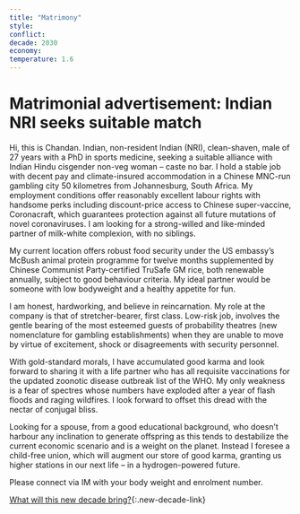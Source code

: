 ```yaml
---
title: "Matrimony"
style: 
conflict: 
decade: 2030
economy: 
temperature: 1.6
---
```


# Matrimonial advertisement: Indian NRI seeks suitable match

Hi, this is Chandan. Indian, non-resident Indian (NRI), clean-shaven, male of 27 years with a PhD in sports medicine, seeking a suitable alliance with Indian Hindu cisgender non-veg woman – caste no bar. I hold a stable job with decent pay and climate-insured accommodation in a Chinese MNC-run gambling city 50 kilometres from Johannesburg, South Africa. My employment conditions offer reasonably excellent labour rights with handsome perks including discount-price access to Chinese super-vaccine, Coronacraft, which guarantees protection against all future mutations of novel coronaviruses. I am looking for a strong-willed and like-minded partner of milk-white complexion, with no siblings.

My current location offers robust food security under the US embassy’s McBush animal protein programme for twelve months supplemented by Chinese Communist Party-certified TruSafe GM rice, both renewable annually, subject to good behaviour criteria. My ideal partner would be someone with low bodyweight and a healthy appetite for fun.

I am honest, hardworking, and believe in reincarnation. My role at the company is that of stretcher-bearer, first class. Low-risk job, involves the gentle bearing of the most esteemed guests of probability theatres (new nomenclature for gambling establishments) when they are unable to move by virtue of excitement, shock or disagreements with security personnel.

With gold-standard morals, I have accumulated good karma and look forward to sharing it with a life partner who has all requisite vaccinations for the updated zoonotic disease outbreak list of the WHO. My only weakness is a fear of spectres whose numbers have exploded after a year of flash floods and raging wildfires. I look forward to offset this dread with the nectar of conjugal bliss.

Looking for a spouse, from a good educational background, who doesn’t harbour any inclination to generate offspring as this tends to destabilize the current economic scenario and is a weight on the planet. Instead I foresee a child-free union, which will augment our store of good karma, granting us higher stations in our next life – in a hydrogen-powered future.

Please connect via IM with your body weight and enrolment number.

[What will this new decade bring?](chapter_grassroots-climate-rebellion.html){:.new-decade-link}
